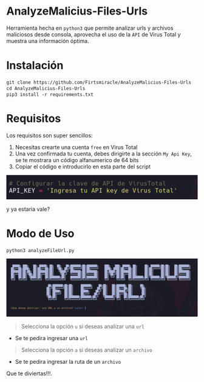 # AnalyzeMalicius-Files-Urls

Herramienta hecha en `python3` que permite analizar urls y archivos maliciosos desde consola, aprovecha el uso de la `API` de Virus Total y muestra una información óptima.

# Instalación

```
git clone https://github.com/Firtsmiracle/AnalyzeMalicius-Files-Urls
cd AnalyzeMalicius-Files-Urls
pip3 install -r requirements.txt
```

# Requisitos

Los requisitos son super sencillos:

1. Necesitas crearte una cuenta `free` en Virus Total
2. Una vez confirmada tu cuenta, debes dirigirte a la sección `My Api Key`, se te mostrara un código alfanumerico de 64 bits
3. Copiar el código e introducirlo en esta parte del script

![](https://github.com/Firtsmiracle/AnalyzeMalicius-Files-Urls/blob/main/api.PNG)

y ya estaria vale?

# Modo de Uso

```
python3 analyzeFileUrl.py
```

![](https://github.com/Firtsmiracle/AnalyzeMalicius-Files-Urls/blob/main/analyze.PNG)

> Selecciona la opción `u` si deseas analizar una `url`
 - Se te pedira ingresar una `url`
 
> Selecciona la opción `a` si deseas analizar un `archivo`
 - Se te pedira ingresar la ruta de un `archivo`


Que te diviertas!!!.

